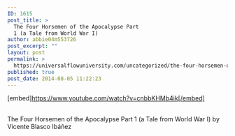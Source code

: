 ```yaml
---
ID: 1615
post_title: >
  The Four Horsemen of the Apocalypse Part
  1 (a Tale from World War I)
author: abbie04m553726
post_excerpt: ""
layout: post
permalink: >
  https://universalflowuniversity.com/uncategorized/the-four-horsemen-of-the-apocalypse-part-1-a-tale-from-world-war-i/
published: true
post_date: 2014-08-05 11:22:23
---
```

[embed]https://www.youtube.com/watch?v=cnbbKHMb4ik[/embed]</br></br>
<p>The Four Horsemen of the Apocalypse Part 1 (a Tale from World War I) by Vicente Blasco Ibáñez</p>